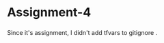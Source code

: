 <h1 align="left">Assignment-4</h1>

###

<p align="left">Since it's assignment, I didn't add tfvars to gitignore .</p>

###